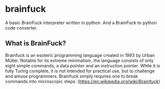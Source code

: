 # brainfuck
A basic BrainFuck interpreter written in python. And a BrainFuck to python code converter.

## What is BrainFuck?
Brainfuck is an esoteric programming language created in 1993 by Urban Müller. Notable for its extreme minimalism, the language consists of only eight simple commands, a data pointer and an instruction pointer. While it is fully Turing complete, it is not intended for practical use, but to challenge and amuse programmers. Brainfuck simply requires one to break commands into microscopic steps. (https://en.wikipedia.org/wiki/Brainfuck)
